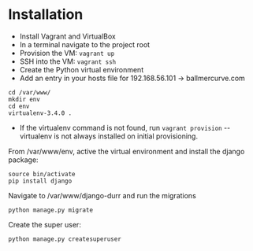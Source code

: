 # Installation
* Install Vagrant and VirtualBox
* In a terminal navigate to the project root
* Provision the VM: `vagrant up`
* SSH into the VM: `vagrant ssh`
* Create the Python virtual environment
* Add an entry in your hosts file for 192.168.56.101 -> ballmercurve.com

```
cd /var/www/
mkdir env
cd env
virtualenv-3.4.0 .
```
* If the virtualenv command is not found, run `vagrant provision` -- virtualenv is not always installed on initial provisioning.

From /var/www/env, active the virtual environment and install the django package:

```
source bin/activate
pip install django
```

Navigate to /var/www/django-durr and run the migrations

`python manage.py migrate`

Create the super user:

`python manage.py createsuperuser`

